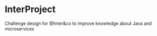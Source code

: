 # InterProject
Challenge design for @Inter&amp;co to improve knowledge about Java and microservices
